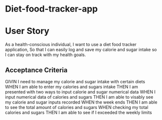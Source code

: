 # Diet-food-tracker-app
# User Story
As a health-conscious individual,
I want to use a diet food tracker application,
So that I can easily log and save my calorie and sugar intake so I can stay on track with my health goals.
## Acceptance Criteria
GIVIN I need to manage my calorie and sugar intake with certain diets
WHEN I am able to enter my calories and sugars intake
THEN I am presented with two ways to input calorie and sugar numerical data
WHEN I input numerical data of calories and sugars
THEN I am able to visably see my calorie and sugar inputs recorded
WHEN the week ends 
THEN I am able to see the total amount of calories and sugars
WHEN checking my total calories and sugars
THEN I am able to see if I exceeded the weekly limits